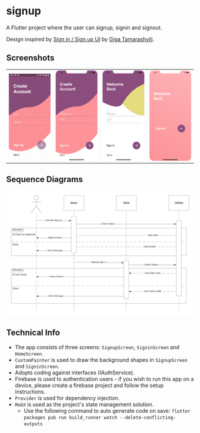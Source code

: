 # signup

A Flutter project where the user can signup, signin and signout.

Design inspired by [Sign in / Sign up UI](https://dribbble.com/shots/6371155-Sign-in-Sign-up-UI/attachments/1364174) by [Giga Tamarashvili](https://dribbble.com/Tamarashvili).

## Screenshots

|                       |                              |                              |                              |
|-----------------------|------------------------------|------------------------------|------------------------------|
| ![](docs/gifs/01.gif) | ![](docs/screenshots/01.png) | ![](docs/screenshots/02.png) | ![](docs/screenshots/03.png) |

## Sequence Diagrams

![](docs/diagrams/01.png)

## Technical Info

- The app consists of three screens: `SignupScreen`, `SigninScreen` and `HomeScreen`.
- `CustomPainter` is used to draw the background shapes in `SignupScreen` and `SigninScreen`.
- Adopts coding against interfaces (IAuthService).
- Firebase is used to authentication users - if you wish to run this app on a device, please create a firebase project and follow the setup instructions.
- `Provider` is used for dependency injection.
- `MobX` is used as the project's state management solution.
    - Use the following command to auto generate code on save: `flutter packages pub run build_runner watch --delete-conflicting-outputs`
